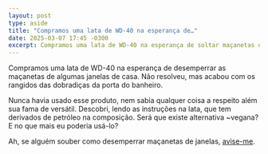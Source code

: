 ```yaml
---
layout: post
type: aside
title: "Compramos uma lata de WD-40 na esperança de…"
date: 2025-03-07 17:45 -0300
excerpt: Compramos uma lata de WD-40 na esperança de soltar maçanetas de janelas que meio que emperraram. Não resolveu, mas acabou com os rangidos da porta do banheiro…
---
```

Compramos uma lata de WD-40 na esperança de desemperrar as maçanetas de algumas janelas de casa. Não resolveu, mas acabou com os rangidos das dobradiças da porta do banheiro.

Nunca havia usado esse produto, nem sabia qualquer coisa a respeito além sua fama de versátil. Descobri, lendo as instruções na lata, que tem derivados de petróleo na composição. Será que existe alternativa ~vegana? E no que mais eu poderia usá-lo?

Ah, se alguém souber como desemperrar maçanetas de janelas, [avise-me](mailto:rodrigo@ghed.in).